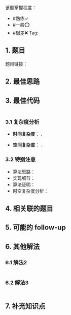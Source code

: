 
该题掌握程度：
- #熟练✓
- #一般⭕️
- #很差❌
Tag:

## 1. 题目
题目链接：

## 2. 最佳思路


## 3. 最佳代码

```java

```

### 3.1 复杂度分析

- **时间复杂度**：
  .

- **空间复杂度**：
  .

### 3.2 特别注意

- 算法思路：
- 实现细节：
- 算法证明：
- 时空复杂度分析：

## 4. 相关联的题目


## 5. 可能的 follow-up



## 6. 其他解法

### 6.1 解法2

```java

```


### 6.2 解法3

```java

```

## 7. 补充知识点


